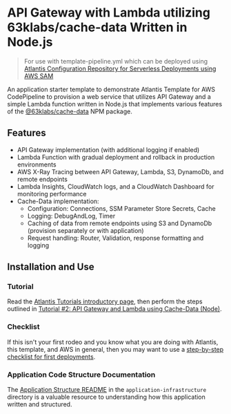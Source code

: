 # API Gateway with Lambda utilizing 63klabs/cache-data Written in Node.js

> For use with template-pipeline.yml which can be deployed using [Atlantis Configuration Repository for Serverless Deployments using AWS SAM](https://github.com/63Klabs/atlantis-cfn-configuration-repo-for-serverless-deployments)

An application starter template to demonstrate Atlantis Template for AWS CodePipeline to provision a web service that utilizes API Gateway and a simple Lambda function written in Node.js that implements various features of the [@63klabs/cache-data](https://www.npmjs.com/package/@63klabs/cache-data) NPM package.

## Features

- API Gateway implementation (with additional logging if enabled)
- Lambda Function with gradual deployment and rollback in production environments
- AWS X-Ray Tracing between API Gateway, Lambda, S3, DynamoDb, and remote endpoints
- Lambda Insights, CloudWatch logs, and a CloudWatch Dashboard for monitoring performance
- Cache-Data implementation:
  - Configuration: Connections, SSM Parameter Store Secrets, Cache
  - Logging: DebugAndLog, Timer
  - Caching of data from remote endpoints using S3 and DynamoDb (provision separately or with application)
  - Request handling: Router, Validation, response formatting and logging

## Installation and Use

### Tutorial

Read the [Atlantis Tutorials introductory page](https://github.com/63Klabs/atlantis-tutorials), then perform the steps outlined in [Tutorial #2: API Gateway and Lambda using Cache-Data (Node)](https://github.com/63Klabs/atlantis-tutorials/blob/main/tutorials/02-advanced-api-gateway-lambda-cache-data-node/README.md).

### Checklist

If this isn't your first rodeo and you know what you are doing with Atlantis, this template, and AWS in general, then you may want to use a [step-by-step checklist for first deployments](./TODO.md).

### Application Code Structure Documentation

The [Application Structure README](./application-infrastructure/README-Application-Structure.md) in the `application-infrastructure` directory is a valuable resource to understanding how this application written and structured.
